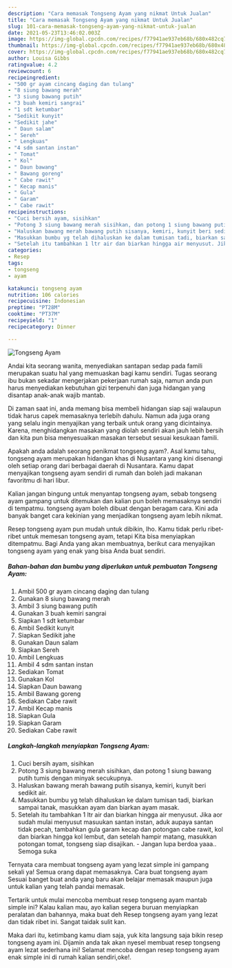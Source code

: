 ```yaml
---
description: "Cara memasak Tongseng Ayam yang nikmat Untuk Jualan"
title: "Cara memasak Tongseng Ayam yang nikmat Untuk Jualan"
slug: 101-cara-memasak-tongseng-ayam-yang-nikmat-untuk-jualan
date: 2021-05-23T13:46:02.003Z
image: https://img-global.cpcdn.com/recipes/f77941ae937eb68b/680x482cq70/tongseng-ayam-foto-resep-utama.jpg
thumbnail: https://img-global.cpcdn.com/recipes/f77941ae937eb68b/680x482cq70/tongseng-ayam-foto-resep-utama.jpg
cover: https://img-global.cpcdn.com/recipes/f77941ae937eb68b/680x482cq70/tongseng-ayam-foto-resep-utama.jpg
author: Louisa Gibbs
ratingvalue: 4.2
reviewcount: 6
recipeingredient:
- "500 gr ayam cincang daging dan tulang"
- "8 siung bawang merah"
- "3 siung bawang putih"
- "3 buah kemiri sangrai"
- "1 sdt ketumbar"
- "Sedikit kunyit"
- "Sedikit jahe"
- " Daun salam"
- " Sereh"
- " Lengkuas"
- "4 sdm santan instan"
- " Tomat"
- " Kol"
- " Daun bawang"
- " Bawang goreng"
- " Cabe rawit"
- " Kecap manis"
- " Gula"
- " Garam"
- " Cabe rawit"
recipeinstructions:
- "Cuci bersih ayam, sisihkan"
- "Potong 3 siung bawang merah sisihkan, dan potong 1 siung bawang putih tumis dengan minyak secukupnya."
- "Haluskan bawang merah bawang putih sisanya, kemiri, kunyit beri sedikit air."
- "Masukkan bumbu yg telah dihaluskan ke dalam tumisan tadi, biarkan sampai tanak, masukkan ayam dan biarkan ayam masak."
- "Setelah itu tambahkan 1 ltr air dan biarkan hingga air menyusut. Jika aor sudah mulai menyusut masuukan santan instan, aduk aupaya santan tidak pecah, tambahkan gula garam kecap dan potongan cabe rawit, kol dan biarkan hingga kol lembut, dan setelah hampir matang, masukkan potongan tomat, tongseng siap disajikan. Jangan lupa berdoa yaaa.. Semoga suka"
categories:
- Resep
tags:
- tongseng
- ayam

katakunci: tongseng ayam 
nutrition: 106 calories
recipecuisine: Indonesian
preptime: "PT28M"
cooktime: "PT37M"
recipeyield: "1"
recipecategory: Dinner

---
```



![Tongseng Ayam](https://img-global.cpcdn.com/recipes/f77941ae937eb68b/680x482cq70/tongseng-ayam-foto-resep-utama.jpg)

Andai kita seorang wanita, menyediakan santapan sedap pada famili merupakan suatu hal yang memuaskan bagi kamu sendiri. Tugas seorang ibu bukan sekadar mengerjakan pekerjaan rumah saja, namun anda pun harus menyediakan kebutuhan gizi terpenuhi dan juga hidangan yang disantap anak-anak wajib mantab.

Di zaman  saat ini, anda memang bisa membeli hidangan siap saji walaupun tidak harus capek memasaknya terlebih dahulu. Namun ada juga orang yang selalu ingin menyajikan yang terbaik untuk orang yang dicintainya. Karena, menghidangkan masakan yang diolah sendiri akan jauh lebih bersih dan kita pun bisa menyesuaikan masakan tersebut sesuai kesukaan famili. 



Apakah anda adalah seorang penikmat tongseng ayam?. Asal kamu tahu, tongseng ayam merupakan hidangan khas di Nusantara yang kini disenangi oleh setiap orang dari berbagai daerah di Nusantara. Kamu dapat menyajikan tongseng ayam sendiri di rumah dan boleh jadi makanan favoritmu di hari libur.

Kalian jangan bingung untuk menyantap tongseng ayam, sebab tongseng ayam gampang untuk ditemukan dan kalian pun boleh memasaknya sendiri di tempatmu. tongseng ayam boleh dibuat dengan beragam cara. Kini ada banyak banget cara kekinian yang menjadikan tongseng ayam lebih nikmat.

Resep tongseng ayam pun mudah untuk dibikin, lho. Kamu tidak perlu ribet-ribet untuk memesan tongseng ayam, tetapi Kita bisa menyiapkan ditempatmu. Bagi Anda yang akan membuatnya, berikut cara menyajikan tongseng ayam yang enak yang bisa Anda buat sendiri.

<!--inarticleads1-->

##### Bahan-bahan dan bumbu yang diperlukan untuk pembuatan Tongseng Ayam:

1. Ambil 500 gr ayam cincang daging dan tulang
1. Gunakan 8 siung bawang merah
1. Ambil 3 siung bawang putih
1. Gunakan 3 buah kemiri sangrai
1. Siapkan 1 sdt ketumbar
1. Ambil Sedikit kunyit
1. Siapkan Sedikit jahe
1. Gunakan  Daun salam
1. Siapkan  Sereh
1. Ambil  Lengkuas
1. Ambil 4 sdm santan instan
1. Sediakan  Tomat
1. Gunakan  Kol
1. Siapkan  Daun bawang
1. Ambil  Bawang goreng
1. Sediakan  Cabe rawit
1. Ambil  Kecap manis
1. Siapkan  Gula
1. Siapkan  Garam
1. Sediakan  Cabe rawit




<!--inarticleads2-->

##### Langkah-langkah menyiapkan Tongseng Ayam:

1. Cuci bersih ayam, sisihkan
1. Potong 3 siung bawang merah sisihkan, dan potong 1 siung bawang putih tumis dengan minyak secukupnya.
1. Haluskan bawang merah bawang putih sisanya, kemiri, kunyit beri sedikit air.
1. Masukkan bumbu yg telah dihaluskan ke dalam tumisan tadi, biarkan sampai tanak, masukkan ayam dan biarkan ayam masak.
1. Setelah itu tambahkan 1 ltr air dan biarkan hingga air menyusut. Jika aor sudah mulai menyusut masuukan santan instan, aduk aupaya santan tidak pecah, tambahkan gula garam kecap dan potongan cabe rawit, kol dan biarkan hingga kol lembut, dan setelah hampir matang, masukkan potongan tomat, tongseng siap disajikan. - Jangan lupa berdoa yaaa.. Semoga suka




Ternyata cara membuat tongseng ayam yang lezat simple ini gampang sekali ya! Semua orang dapat memasaknya. Cara buat tongseng ayam Sesuai banget buat anda yang baru akan belajar memasak maupun juga untuk kalian yang telah pandai memasak.

Tertarik untuk mulai mencoba membuat resep tongseng ayam mantab simple ini? Kalau kalian mau, ayo kalian segera buruan menyiapkan peralatan dan bahannya, maka buat deh Resep tongseng ayam yang lezat dan tidak ribet ini. Sangat taidak sulit kan. 

Maka dari itu, ketimbang kamu diam saja, yuk kita langsung saja bikin resep tongseng ayam ini. Dijamin anda tak akan nyesel membuat resep tongseng ayam lezat sederhana ini! Selamat mencoba dengan resep tongseng ayam enak simple ini di rumah kalian sendiri,oke!.

